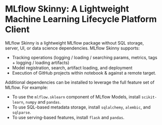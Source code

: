 # MLflow Skinny: A Lightweight Machine Learning Lifecycle Platform Client

MLflow Skinny is a lightweight MLflow package without SQL storage, server, UI, or data science dependencies.
MLflow Skinny supports:

- Tracking operations (logging / loading / searching params, metrics, tags + logging / loading artifacts)
- Model registration, search, artifact loading, and deployment
- Execution of GitHub projects within notebook & against a remote target.

Additional dependencies can be installed to leverage the full feature set of MLflow. For example:

- To use the `mlflow.sklearn` component of MLflow Models, install `scikit-learn`, `numpy` and `pandas`.
- To use SQL-based metadata storage, install `sqlalchemy`, `alembic`, and `sqlparse`.
- To use serving-based features, install `flask` and `pandas`.
